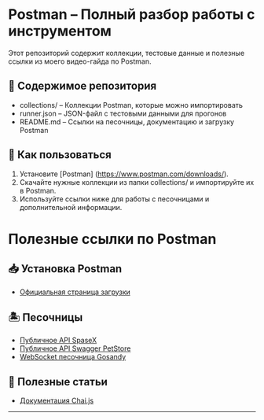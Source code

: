 # Postman – Полный разбор работы с инструментом

Этот репозиторий содержит коллекции, тестовые данные и полезные ссылки из моего видео-гайда по Postman.

## 📂 Содержимое репозитория

- collections/ – Коллекции Postman, которые можно импортировать
- runner.json – JSON-файл с тестовыми данными для прогонов
- README.md – Ссылки на песочницы, документацию и загрузку Postman

## 🚀 Как пользоваться

1. Установите [Postman] (https://www.postman.com/downloads/).
2. Скачайте нужные коллекции из папки collections/ и импортируйте их в Postman.
3. Используйте ссылки ниже для работы с песочницами и дополнительной информации.

# Полезные ссылки по Postman

## 📥 Установка Postman
- [Официальная страница загрузки](https://www.postman.com/downloads/)

## 🏝 Песочницы
- [Публичное API SpaseX](https://docs.spacexdata.com/)
- [Публичное API Swagger PetStore](https://petstore.swagger.io/#/pet/addPet)
- [WebSocket песочница Gosandy](https://app.gosandy.io/)

## 📖 Полезные статьи
- [Документация Chai.js](https://www.chaijs.com)

---
